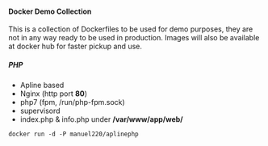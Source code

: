#### Docker Demo Collection
This is a collection of Dockerfiles to be used for demo purposes, they are not in any way ready to be used in production. Images will also be available at docker hub for faster pickup and use. 

##### PHP

- Apline based
- Nginx (http port **80**)
- php7 (fpm, /run/php-fpm.sock)
- supervisord
- index.php & info.php under **/var/www/app/web/**

```
docker run -d -P manuel220/aplinephp
```
